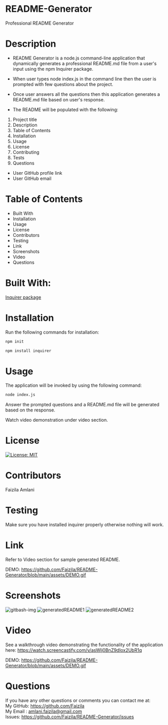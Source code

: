 # README-Generator

Professional README Generator

# Description

* README Generator is a node.js command-line application that dynamically generates a professional README.md file from a user's input using the npm Inquirer package.

* When user types node index.js in the command line then the user is prompted with few questions about the project.

* Once user answers all the questions then this application generates a README.md file based on user's response.

* The README will be populated with the following:

1. Project title
2. Description
3. Table of Contents
4. Installation
5. Usage
6. License
7. Contributing
8. Tests
9. Questions
- User GitHub profile link
- User GitHub email

# Table of Contents

* Built With
* Installation
* Usage
* License
* Contributors
* Testing
* Link
* Screenshots
* Video
* Questions

# Built With:

[Inquirer package](https://www.npmjs.com/package/inquirer)

# Installation

Run the following commands for installation:

```bash
npm init
```

```bash
npm install inquirer
```
# Usage

The application will be invoked by using the following command:

```bash
node index.js
```
Answer the prompted questions and a README.md file will be generated based on the response.

Watch video demonstration under video section.

# License

[![License: MIT](https://img.shields.io/badge/License-MIT-yellow.svg)](https://opensource.org/licenses/MIT)

# Contributors

Faizila Amlani

# Testing

Make sure you have installed inquirer properly otherwise nothing will work.

# Link

Refer to Video section for sample generated README.

DEMO: https://github.com/Faizila/README-Generator/blob/main/assets/DEMO.gif

# Screenshots

![gitbash-img](https://user-images.githubusercontent.com/78191579/137217142-d9703061-a8e0-42ff-8d75-74ad21efe3b5.JPG)
![generatedREADME1](https://user-images.githubusercontent.com/78191579/137217147-766c4802-c5b7-45c9-aac2-887a5565cb97.JPG)
![generatedREADME2](https://user-images.githubusercontent.com/78191579/137217155-e789a72a-6c9d-4385-bd57-11165c612344.JPG)

# Video

See a walkthrough video demonstrating the functionality of the application here:
https://watch.screencastify.com/v/asWIj0BnZ9dIox2UbR1q

DEMO: https://github.com/Faizila/README-Generator/blob/main/assets/DEMO.gif

# Questions

If you have any other questions or comments you can contact me at:
   <br>
   My GitHub: https://github.com/Faizila
   <br>
   My Email : amlani.faizila@gmail.com
   <br>
   Issues: https://github.com/Faizila/README-Generator/issues
